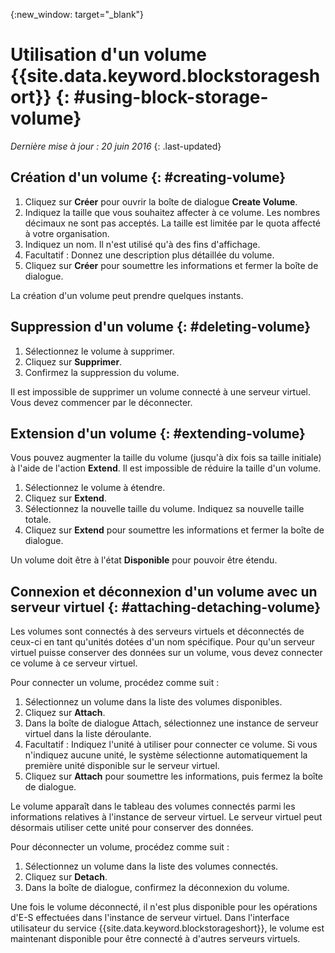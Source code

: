 {:new_window: target="_blank"} 

# Utilisation d'un volume {{site.data.keyword.blockstorageshort}} {: #using-block-storage-volume} 

*Dernière mise à jour : 20 juin 2016*
{: .last-updated}

## Création d'un volume {: #creating-volume} 

1.	Cliquez sur **Créer** pour ouvrir la boîte de dialogue **Create Volume**.
2.	Indiquez la taille que vous souhaitez affecter à ce volume. Les nombres décimaux ne sont pas acceptés. La taille est limitée par le quota affecté à votre organisation.
3.	Indiquez un nom. Il n'est utilisé qu'à des fins d'affichage.
4.	Facultatif : Donnez une description plus détaillée du volume. 
5.	Cliquez sur **Créer** pour soumettre les informations et fermer la boîte de dialogue. 

La création d'un volume peut prendre quelques instants. 

## Suppression d'un volume {: #deleting-volume}

1.	Sélectionnez le volume à supprimer.
2.	Cliquez sur **Supprimer**.
3.	Confirmez la suppression du volume.

Il est impossible de supprimer un volume connecté à une serveur virtuel. Vous devez commencer par le déconnecter.

## Extension d'un volume {: #extending-volume}
Vous pouvez augmenter la taille du volume (jusqu'à dix fois sa taille initiale) à l'aide de l'action **Extend**. Il est impossible de réduire la taille d'un volume.

1.	Sélectionnez le volume à étendre.
2.	Cliquez sur **Extend**.
3.	Sélectionnez la nouvelle taille du volume. Indiquez sa nouvelle taille totale.
4.	Cliquez sur **Extend** pour soumettre les informations et fermer la boîte de dialogue. 

Un volume doit être à l'état **Disponible** pour pouvoir être étendu. 

## Connexion et déconnexion d'un volume avec un serveur virtuel {: #attaching-detaching-volume}
Les volumes sont connectés à des serveurs virtuels et déconnectés de ceux-ci en tant qu'unités dotées d'un nom spécifique. Pour qu'un serveur virtuel puisse conserver des données sur un volume, vous devez connecter ce volume à ce serveur virtuel. 

Pour connecter un volume, procédez comme suit : 

1.	Sélectionnez un volume dans la liste des volumes disponibles.
2.	Cliquez sur **Attach**.
3.	Dans la boîte de dialogue Attach, sélectionnez une instance de serveur virtuel dans la liste déroulante. 
4.	Facultatif : Indiquez l'unité à utiliser pour connecter ce volume. Si vous n'indiquez aucune unité, le système sélectionne automatiquement la première unité disponible sur le serveur virtuel. 
5.	Cliquez sur **Attach** pour soumettre les informations, puis fermez la boîte de dialogue.

Le volume apparaît dans le tableau des volumes connectés parmi les informations relatives à l'instance de serveur virtuel.
Le serveur virtuel peut désormais utiliser cette unité pour conserver des données. 

Pour déconnecter un volume, procédez comme suit : 

1.	Sélectionnez un volume dans la liste des volumes connectés. 
2.	Cliquez sur **Detach**.
3.	Dans la boîte de dialogue, confirmez la déconnexion du volume. 

Une fois le volume déconnecté, il n'est plus disponible pour les opérations d'E-S effectuées dans l'instance de serveur virtuel. Dans l'interface utilisateur du service {{site.data.keyword.blockstorageshort}}, le volume est maintenant disponible pour être connecté à d'autres serveurs virtuels. 
